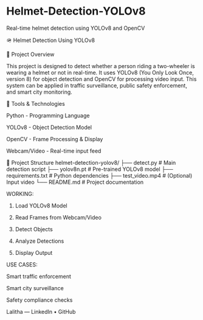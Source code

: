 # Helmet-Detection-YOLOv8
Real-time helmet detection using YOLOv8 and OpenCV

🪖 Helmet Detection Using YOLOv8

📌 Project Overview

This project is designed to detect whether a person riding a two-wheeler is wearing a helmet or not in real-time. It uses YOLOv8 (You Only Look Once, version 8) for object detection and OpenCV for processing video input. This system can be applied in traffic surveillance, public safety enforcement, and smart city monitoring.

🧠 Tools & Technologies

Python - Programming Language

YOLOv8 - Object Detection Model

OpenCV - Frame Processing & Display

Webcam/Video - Real-time input feed

📁 Project Structure
helmet-detection-yolov8/
├── detect.py               # Main detection script
├── yolov8n.pt              # Pre-trained YOLOv8 model
├── requirements.txt        # Python dependencies
├── test_video.mp4          # (Optional) Input video
└── README.md               # Project documentation



WORKING: 

1. Load YOLOv8 Model

2. Read Frames from Webcam/Video


3. Detect Objects

4. Analyze Detections


5. Display Output

USE CASES:

 Smart traffic enforcement

 Smart city surveillance

 Safety compliance checks


Lalitha — LinkedIn • GitHub


